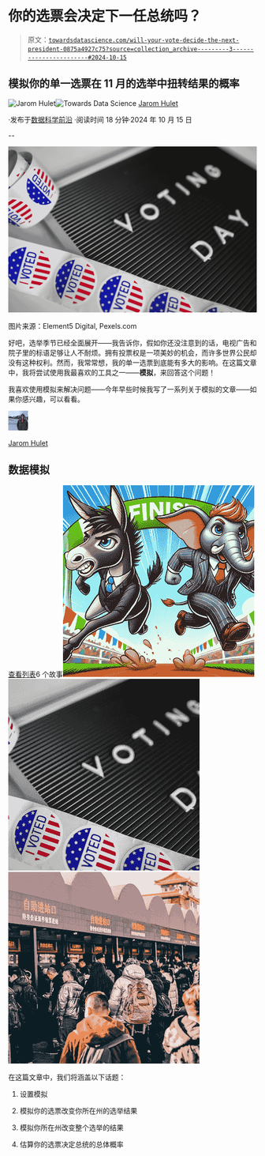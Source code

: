 # 你的选票会决定下一任总统吗？

> 原文：[`towardsdatascience.com/will-your-vote-decide-the-next-president-0875a4927c75?source=collection_archive---------3-----------------------#2024-10-15`](https://towardsdatascience.com/will-your-vote-decide-the-next-president-0875a4927c75?source=collection_archive---------3-----------------------#2024-10-15)

## 模拟你的单一选票在 11 月的选举中扭转结果的概率

[](https://medium.com/@jarom.hulet?source=post_page---byline--0875a4927c75--------------------------------)![Jarom Hulet](https://medium.com/@jarom.hulet?source=post_page---byline--0875a4927c75--------------------------------)[](https://towardsdatascience.com/?source=post_page---byline--0875a4927c75--------------------------------)![Towards Data Science](https://towardsdatascience.com/?source=post_page---byline--0875a4927c75--------------------------------) [Jarom Hulet](https://medium.com/@jarom.hulet?source=post_page---byline--0875a4927c75--------------------------------)

·发布于[数据科学前沿](https://towardsdatascience.com/?source=post_page---byline--0875a4927c75--------------------------------) ·阅读时间 18 分钟·2024 年 10 月 15 日

--

![](img/a2a0ea20e016146a5be9f5a1fde13055.png)

图片来源：Element5 Digital, Pexels.com

好吧，选举季节已经全面展开——我告诉你，假如你还没注意到的话，电视广告和院子里的标语足够让人不耐烦。拥有投票权是一项美妙的机会，而许多世界公民却没有这种权利。然而，我常常想，我的单一选票到底能有多大的影响。在这篇文章中，我将尝试使用我最喜欢的工具之一——**模拟**，来回答这个问题！

我喜欢使用模拟来解决问题——今年早些时候我写了一系列关于模拟的文章——如果你感兴趣，可以看看。

![Jarom Hulet](img/44595b6052adc15ed442ed9da5c7bb33.png)

[Jarom Hulet](https://medium.com/@jarom.hulet?source=post_page-----0875a4927c75--------------------------------)

## 数据模拟

[查看列表](https://medium.com/@jarom.hulet/list/data-simulation-911e0d7f9188?source=post_page-----0875a4927c75--------------------------------)6 个故事![](img/41832782100de81162ff634193c55f3b.png)![](img/17ec782aaf4e9c3b7ae0cd6fd575b558.png)![](img/b2cd2b7f83183f81d970c333e76f4a41.png)

在这篇文章中，我们将涵盖以下话题：

1.  设置模拟

1.  模拟你的选票改变你所在州的选举结果

1.  模拟你所在州改变整个选举的结果

1.  估算你的选票决定总统的总体概率
